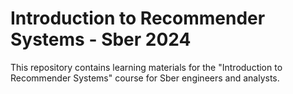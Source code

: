 # Introduction to Recommender Systems - Sber 2024

This repository contains learning materials for the "Introduction to Recommender Systems" course for Sber engineers and analysts.
